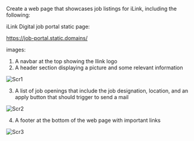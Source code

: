 Create a web page that showcases job listings for iLink, including the following:

iLink Digital job portal static page:

https://job-portal.static.domains/

images:
   1. A navbar at the top showing the Ilink logo
   2. A header section displaying a picture and some relevant information
      
![Scr1](https://github.com/Lavanya052/HTML-CSS_Task1/assets/115069135/18d628d9-f92d-4b37-8c96-e3a3f52c3171)

   3. A list of job openings that include the job designation, location, and an apply button that should trigger to send a mail

![Scr2](https://github.com/Lavanya052/HTML-CSS_Task1/assets/115069135/755909a3-0730-4eb8-8f5d-b4a5c0652689)

   4. A footer at the bottom of the web page with important links

![Scr3](https://github.com/Lavanya052/HTML-CSS_Task1/assets/115069135/65c88e4c-8fd4-4009-a8a5-5d30077cb590)
